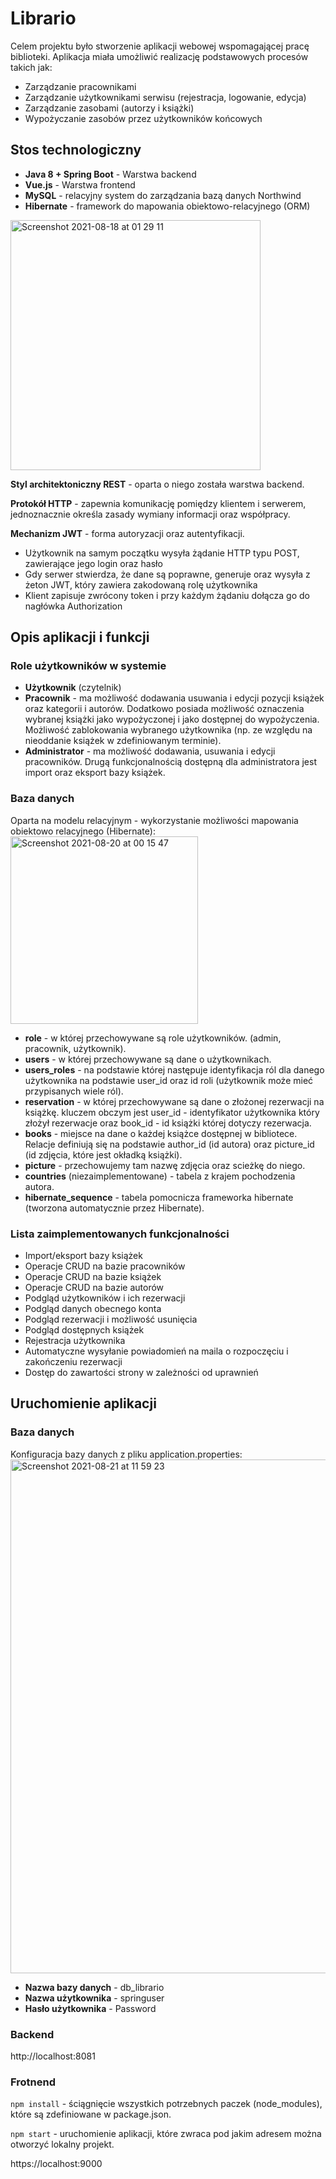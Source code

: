 # Librario
Celem projektu było stworzenie aplikacji webowej wspomagającej pracę biblioteki. Aplikacja miała umożliwić realizację podstawowych procesów takich jak:
- Zarządzanie pracownikami
- Zarządzanie użytkownikami serwisu (rejestracja, logowanie, edycja)
- Zarządzanie zasobami (autorzy i książki)
- Wypożyczanie zasobów przez użytkowników końcowych

## Stos technologiczny
- **Java 8 + Spring Boot** - Warstwa backend
- **Vue.js** - Warstwa frontend
- **MySQL** - relacyjny system do zarządzania bazą danych Northwind
- **Hibernate** - framework do mapowania obiektowo-relacyjnego (ORM)

<img width="400" alt="Screenshot 2021-08-18 at 01 29 11" src="https://user-images.githubusercontent.com/34041060/129813625-8bfd5643-ada6-4186-80c3-0ec9088d117b.png">


**Styl architektoniczny REST** - oparta o niego została warstwa backend.

**Protokół HTTP** - zapewnia komunikację pomiędzy klientem i serwerem, jednoznacznie określa zasady wymiany informacji oraz współpracy.

**Mechanizm JWT** - forma autoryzacji oraz autentyfikacji.
- Użytkownik na samym początku wysyła żądanie HTTP typu POST, zawierające jego login oraz hasło
- Gdy serwer stwierdza, że dane są poprawne, generuje oraz wysyła z żeton JWT, który zawiera zakodowaną rolę użytkownika
- Klient zapisuje zwrócony token i przy każdym żądaniu dołącza go do nagłówka Authorization

## Opis aplikacji i funkcji
### Role użytkowników w systemie
- **Użytkownik** (czytelnik)
- **Pracownik** - ma możliwość dodawania usuwania i edycji pozycji książek oraz kategorii i autorów. Dodatkowo posiada możliwość oznaczenia wybranej książki jako wypożyczonej i jako dostępnej do wypożyczenia. Możliwość zablokowania wybranego użytkownika (np. ze względu na nieoddanie książek w zdefiniowanym terminie).
- **Administrator** - ma możliwość dodawania, usuwania i edycji pracowników. Drugą funkcjonalnością dostępną dla administratora jest import oraz eksport bazy książek.

### Baza danych
Oparta na modelu relacyjnym - wykorzystanie możliwości mapowania obiektowo relacyjnego (Hibernate):
<img width="300" alt="Screenshot 2021-08-20 at 00 15 47" src="https://user-images.githubusercontent.com/34041060/130151453-6c426628-ece9-43a2-8c98-fe3d0d698560.png">
- **role** - w której przechowywane są role użytkowników. (admin, pracownik, użytkownik).
- **users** - w której przechowywane są dane o użytkownikach.
- **users_roles** - na podstawie której następuje identyfikacja ról dla danego użytkownika na podstawie user_id oraz id roli (użytkownik może mieć przypisanych wiele ról).
- **reservation** - w której przechowywane są dane o złożonej rezerwacji na książkę. kluczem obczym jest user_id - identyfikator użytkownika który złożył rezerwacje oraz book_id - id książki której dotyczy rezerwacja.
- **books** - miejsce na dane o każdej książce dostępnej w bibliotece. Relacje definiują się na podstawie author_id (id autora) oraz picture_id (id zdjęcia, które jest okładką książki).
- **picture** - przechowujemy tam nazwę zdjęcia oraz scieżkę do niego.
- **countries** (niezaimplementowane) - tabela z krajem pochodzenia autora.
- **hibernate_sequence** - tabela pomocnicza frameworka hibernate (tworzona automatycznie przez Hibernate).

### Lista zaimplementowanych funkcjonalności
- Import/eksport bazy książek
- Operacje CRUD na bazie pracowników
- Operacje CRUD na bazie książek
- Operacje CRUD na bazie autorów
- Podgląd użytkowników i ich rezerwacji
- Podgląd danych obecnego konta
- Podgląd rezerwacji i możliwość usunięcia
- Podgląd dostępnych książek
- Rejestracja użytkownika
- Automatyczne wysyłanie powiadomień na maila o rozpoczęciu i zakończeniu rezerwacji
- Dostęp do zawartości strony w zależności od uprawnień

## Uruchomienie aplikacji
### Baza danych
Konfiguracja bazy danych z pliku application.properties:
<img width="822" alt="Screenshot 2021-08-21 at 11 59 23" src="https://user-images.githubusercontent.com/34041060/130318316-4d60f6a2-c512-462a-936f-e5839c38673b.png">
- **Nazwa bazy danych** - db_librario
- **Nazwa użytkownika** - springuser
- **Hasło użytkownika** - Password

### Backend
http://localhost:8081

### Frotnend
`npm install` - ściągnięcie wszystkich potrzebnych paczek (node_modules), które są zdefiniowane w package.json.

`npm start` - uruchomienie aplikacji, które zwraca pod jakim adresem można otworzyć lokalny projekt.

https://localhost:9000









